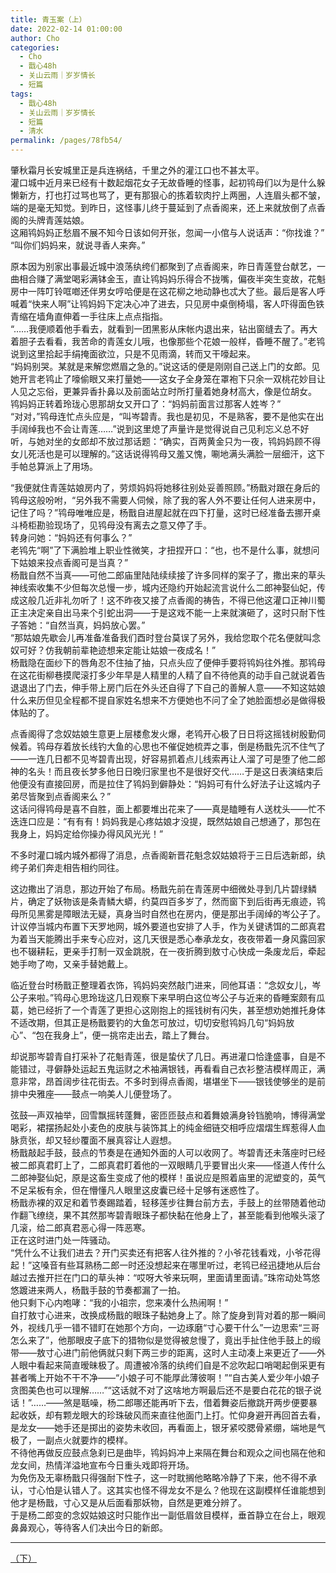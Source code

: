 ```yaml
---
title: 青玉案（上）
date: 2022-02-14 01:00:00
author: Cho
categories: 
  - Cho
  - 戬心48h
  - 关山云雨｜岁岁情长
  - 短篇
tags: 
  - 戬心48h
  - 关山云雨｜岁岁情长
  - 短篇
  - 清水
permalink: /pages/78fb54/
---
```


肇秋霜月长安城里正是兵连祸结，千里之外的灌江口也不甚太平。  
灌口城中近月来已经有十数起烟花女子无故昏睡的怪事，起初鸨母们以为是什么躲懒新方，打也打过骂也骂了，更有那狠心的拣着软肉拧上两圈，人连眉头都不皱，端的是毫无知觉。到昨日，这怪事儿终于蔓延到了点香阁来，还上来就放倒了点香阁的头牌青莲姑娘。  
这厢鸨妈妈正愁眉不展不知今日该如何开张，忽闻一小倌与人说话声：“你找谁？”  
“叫你们妈妈来，就说寻香人来奔。”

原本因为别家出事最近城中浪荡纨绔们都聚到了点香阁来，昨日青莲登台献艺，一曲相合赚了满堂喝彩满钵金玉，直让鸨妈妈乐得合不拢嘴，偏夜半突生变故，花魁房中一阵叮铃哐啷还伴男女哼哈便是在这花柳之地动静也忒大了些。最后是客人呼喊着“快来人啊”让鸨妈妈下定决心冲了进去，只见房中桌倒椅塌，客人吓得面色铁青缩在墙角直伸着一手往床上点点指指。  
“……我便顺着他手看去，就看到一团黑影从床帐内退出来，钻出窗缝去了。再大着胆子去看看，我苦命的青莲女儿哦，也像那些个花娘一般样，昏睡不醒了。”老鸨说到这里拾起手绢掩面欲泣，只是不见雨滴，转而又干嚎起来。  
“妈妈别哭。某就是来解您燃眉之急的。”说这话的便是刚刚自己送上门的女郎。见她开言老鸨止了嚎偷眼又来打量她——这女子全身笼在罩袍下只余一双桃花妙目让人见之忘俗，更兼异香扑鼻以及前面站立时所打量着她身材高大，像是位胡女。  
鸨妈妈正转着玲珑心思那胡女又开口了：“妈妈前面言过那客人姓岑？”  
“对对，”鸨母连忙点头应是，“叫岑碧青。我也是初见，不是熟客，要不是他实在出手阔绰我也不会让青莲……”说到这里熄了声量许是觉得说自己见利忘义总不好听，与她对坐的女郎却不放过那话题：“确实，百两黄金只为一夜，鸨妈妈顾不得女儿死活也是可以理解的。”这话说得鸨母又羞又愧，唰地满头满脸一层细汗，这下手帕总算派上了用场。

“我便就住青莲姑娘房内了，劳烦妈妈将她移往别处妥善照顾。”杨戬对跟在身后的鸨母这般吩咐，“另外我不需要人伺候，除了我的客人外不要让任何人进来房中，记住了吗？”鸨母唯唯应是，杨戬自进屋起就在四下打量，这时已经准备去挪开桌斗椅柜勘验现场了，见鸨母没有离去之意又停了手。  
转身问她：“妈妈还有何事么？”  
老鸨先“啊”了下满脸堆上职业性微笑，才扭捏开口：“也，也不是什么事，就想问下姑娘来投点香阁可是当真？”  
杨戬自然不当真——可他二郎庙里陆陆续续接了许多同样的案子了，撒出来的草头神线索收集不少但每次总慢一步，城内还隐约开始起流言说什么二郎神娶仙妃，传成这般几近非礼勿听了！这不昨夜又接了点香阁的祷告，不得已他这灌口正神川蜀正主决定亲自出马来个引蛇出洞——于是这戏不能一上来就演砸了，这时只耐下性子答她：“自然当真，妈妈放心罢。”  
“那姑娘先歇会儿再准备准备我们酉时登台莫误了另外，我给您取个花名便就叫念奴可好？仿我朝前辈艳迹想来定能让姑娘一夜成名！”  
杨戬隐在面纱下的唇角忍不住抽了抽，只点头应了便伸手要将鸨妈往外推。那鸨母在这花街柳巷摸爬滚打多少年早是人精里的人精了自不待他真的动手自己就说着告退退出了门去，伸手带上房门后在外头还自得了下自己的善解人意——不知这姑娘什么来历但见全程都不提自家姓名想来不方便她也不问了全了她脸面想必是做得极体贴的了。

点香阁得了念奴姑娘生意更上层楼愈发火爆，老鸨开心极了日日将这摇钱树殷勤伺候着。鸨母存着放长线钓大鱼的心思也不催促她梳弄之事，倒是杨戬先沉不住气了——一连几日都不见岑碧青出现，好容易抓着点儿线索再让人溜了可是堕了他二郎神的名头！而且夜长梦多他日日晚归家里也不是很好交代……于是这日表演结束后他便没有直接回房，而是拉住了鸨妈到僻静处：“妈妈可有什么好法子让这城内子弟尽皆聚到点香阁来么？”  
这话问得鸨母是喜不自胜，面上都要堆出花来了——真是瞌睡有人送枕头——忙不迭连口应是：“有有有！妈妈我是心疼姑娘才没提，既然姑娘自己想通了，那包在我身上，妈妈定给你操办得风风光光！”

不多时灌口城内城外都得了消息，点香阁新晋花魁念奴姑娘将于三日后选新郎，纨绔子弟们奔走相告相约同往。

这边撒出了消息，那边开始了布局。杨戬先前在青莲房中细微处寻到几片碧绿鳞片，确定了妖物该是条青鳞大蟒，约莫四百多岁了，然而窗下到后街再无痕迹，鸨母所见黑雾是障眼法无疑，真身当时自然也在房内，便是那出手阔绰的岑公子了。  
计议停当城内布置下天罗地网，城外要道也安排了人手，作为关键诱饵的二郎真君为着当天能腾出手来专心应对，这几天很是悉心奉承龙女，夜夜带着一身风露回家也不辍耕耘，更亲手打制一双金跳脱，在一夜折腾到敖寸心快成一条废龙后，牵起她手吻了吻，又亲手替她戴上。

临近登台时杨戬正整理着衣饰，鸨妈妈突然敲门进来，同他耳语：“念奴女儿，岑公子来啦。”鸨母心思玲珑这几日观察下来早明白这位岑公子与近来的昏睡案颇有瓜葛，她已经折了一个青莲了更担心这刚抱上的摇钱树有闪失，甚至想劝她推托身体不适改期，但其正是杨戬要钓的大鱼怎可放过，切切安慰鸨妈几句“妈妈放心”、“包在我身上”，便一挑帘走出去，踏上了舞台。

却说那岑碧青自打采补了花魁青莲，很是蛰伏了几日。再进灌口恰逢盛事，自是不能错过，寻僻静处运起五鬼运财之术袖满银钱，再看看自己衣衫整洁模样周正，满意非常，昂首阔步往花街去。不多时到得点香阁，堪堪坐下——银钱使够坐的是前排中央雅座——鼓点一响美人儿便登场了。

弦鼓—声双袖举，回雪飘摇转蓬舞，密匝匝鼓点和着舞娘满身铃铛脆响，博得满堂喝彩，裙摆扬起处小麦色的皮肤与装饰其上的纯金细链交相呼应熠熠生辉惹得人血脉贲张，却又轻纱覆面不展真容让人遐想。  
杨戬敲起手鼓，鼓点的节奏是在通知外面的人可以收网了。岑碧青还未落座时已经被二郎真君盯上了，二郎真君盯着他的一双眼睛几乎要冒出火来——怪道人传什么二郎神娶仙妃，原是这畜生变成了他的模样！虽说应是照着庙里的泥塑变的，英气不足呆板有余，但在懵懂凡人眼里这皮囊已经十足够有迷惑性了。  
杨戬赤裸的双足和着节奏踢踏着，轻移莲步往舞台前方去，手鼓上的丝带随着他动作翻飞缭绕，果不其然那岑碧青眼珠子都快黏在他身上了，甚至能看到他喉头滚了几滚，给二郎真君恶心得一阵恶寒。  
正在这时进门处一阵骚动。  
“凭什么不让我们进去？开门买卖还有把客人往外推的？小爷花钱看戏，小爷花得起！”这嗓音有些耳熟杨二郎一时还没想起来在哪里听过，老鸨已经迅捷地从后台越过去推开拦在门口的草头神：“哎呀大爷来玩啊，里面请里面请。”珠帘动处笃悠悠踱进来两人，杨戬手鼓的节奏都漏了一拍。  
他只剩下心内咆哮：“我的小祖宗，您来凑什么热闹啊！”  
自打敖寸心进来，改换成杨戬的眼珠子黏她身上了。除了旋身到背对着的那一瞬间外，视线几乎一错不错盯在她那个方向，一边琢磨“寸心要干什么”一边思索“三哥怎么来了”，他那眼皮子底下的猎物似是觉得被怠慢了，竟出手扯住他手鼓上的缎带——敖寸心进门前他俩就只剩下两三步的距离，这时人主动凑上来更近了——外人眼中看起来简直暧昧极了。周遭被冷落的纨绔们自是不忿吹起口哨喝起倒采更有甚者嘴上开始不干不净——“小娘子可不能厚此薄彼啊！”“自古美人爱少年小娘子贪图美色也可以理解……”“这话就不对了这啥地方啊最后还不是要白花花的银子说话！”……——煞是聒噪，杨二郎哪还能再听下去，借着舞姿后撤跳开两步便要暴起收妖，却有颗龙眼大的珍珠破风而来直往他面门上打。忙仰身避开再回首去看，是龙女——她手还是掷出的姿势未收回，再看面上，银牙紧咬腮骨紧绷，端地是气极了，一副点火就要炸的模样。  
不待他再做反应鼓点急刹已是曲毕，鸨妈妈冲上来隔在舞台和观众之间也隔在他和龙女间，热情洋溢地宣布今日重头戏即将开场。  
为免伤及无辜杨戬只得强耐下性子，这一时耽搁他略略冷静了下来，他不得不承认，寸心怕是认错人了。这其实也怪不得龙女不是么？他现在这副模样任谁能想到他才是杨戬，寸心又是从后面看那妖物，自然是更难分辨了。  
于是杨二郎变的念奴姑娘这时只能作出一副低眉敛目模样，垂首静立在台上，眼观鼻鼻观心，等待客人们决出今日的新郎。

---

[（下）](/pages/6355e3/)
